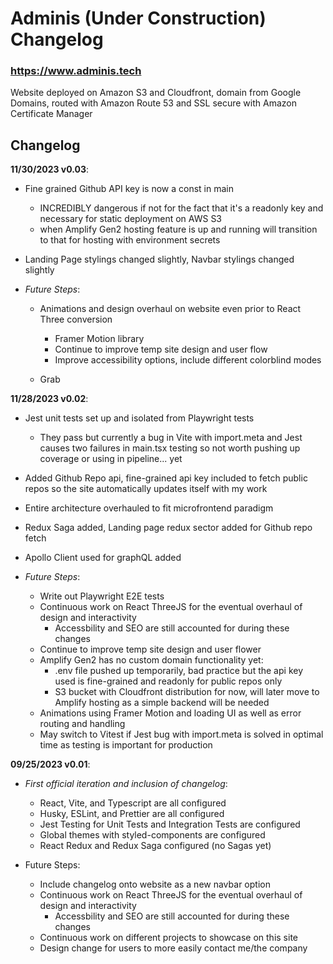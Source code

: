 # Adminis (Under Construction) Changelog

### https://www.adminis.tech

Website deployed on Amazon S3 and Cloudfront, domain from Google Domains, routed with Amazon Route 53 and SSL secure with Amazon Certificate Manager

## Changelog

**11/30/2023 v0.03**:

- Fine grained Github API key is now a const in main
  - INCREDIBLY dangerous if not for the fact that it's a readonly key and necessary for static deployment on AWS S3
  - when Amplify Gen2 hosting feature is up and running will transition to that for hosting with environment secrets

- Landing Page stylings changed slightly, Navbar stylings changed slightly


- _Future Steps_:
  - Animations and design overhaul on website even prior to React Three conversion
    - Framer Motion library
    - Continue to improve temp site design and user flow
    - Improve accessibility options, include different colorblind modes
  
  - Grab

**11/28/2023 v0.02**:

- Jest unit tests set up and isolated from Playwright tests
  - They pass but currently a bug in Vite with import.meta and Jest causes two failures in main.tsx testing so not worth pushing up coverage or using in pipeline... yet
- Added Github Repo api, fine-grained api key included to fetch public repos so the site automatically updates itself with my work
- Entire architecture overhauled to fit microfrontend paradigm
- Redux Saga added, Landing page redux sector added for Github repo fetch
- Apollo Client used for graphQL added

- _Future Steps_:
  - Write out Playwright E2E tests
  - Continuous work on React ThreeJS for the eventual overhaul of design and interactivity
    - Accessbility and SEO are still accounted for during these changes
  - Continue to improve temp site design and user flower
  - Amplify Gen2 has no custom domain functionality yet:
    - .env file pushed up temporarily, bad practice but the api key used is fine-grained and readonly for public repos only
    - S3 bucket with Cloudfront distribution for now, will later move to Amplify hosting as a simple backend will be needed
  - Animations using Framer Motion and loading UI as well as error routing and handling
  - May switch to Vitest if Jest bug with import.meta is solved in optimal time as testing is important for production

**09/25/2023 v0.01**:

- _First official iteration and inclusion of changelog_:

  - React, Vite, and Typescript are all configured
  - Husky, ESLint, and Prettier are all configured
  - Jest Testing for Unit Tests and Integration Tests are configured
  - Global themes with styled-components are configured
  - React Redux and Redux Saga configured (no Sagas yet)

- Future Steps:
  - Include changelog onto website as a new navbar option
  - Continuous work on React ThreeJS for the eventual overhaul of design and interactivity
    - Accessbility and SEO are still accounted for during these changes
  - Continuous work on different projects to showcase on this site
  - Design change for users to more easily contact me/the company
